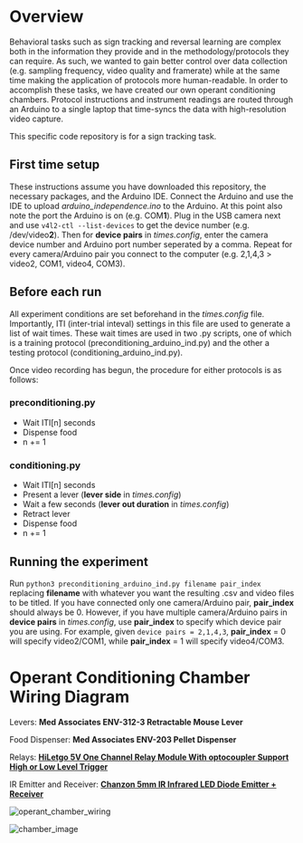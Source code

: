 # Overview
Behavioral tasks such as sign tracking and reversal learning are complex both in the information they provide and in the methodology/protocols they can require. As such, we wanted to gain better control over data collection (e.g. sampling frequency, video quality and framerate) while at the same time making the application of protocols more human-readable. In order to accomplish these tasks, we have created our own operant conditioning chambers. Protocol instructions and instrument readings are routed through an Arduino to a single laptop that time-syncs the data with high-resolution video capture. 

This specific code repository is for a sign tracking task.

## First time setup
These instructions assume you have downloaded this repository, the necessary packages, and the Arduino IDE. 
Connect the Arduino and use the IDE to upload *arduino_independence.ino* to the Arduino. At this point also note the port the Arduino is on (e.g. COM**1**). Plug in the USB camera next and use `v4l2-ctl --list-devices` to get the device number (e.g. /dev/video**2**). Then for **device pairs** in *times.config*, enter the camera device number and Arduino port number seperated by a comma. Repeat for every camera/Arduino pair you connect to the computer (e.g. 2,1,4,3 > video2, COM1, video4, COM3).

## Before each run
All experiment conditions are set beforehand in the *times.config* file. Importantly, ITI (inter-trial inteval) settings in this file are used to generate a list of wait times. These wait times are used in two .py scripts, one of which is a training protocol (preconditioning_arduino_ind.py) and the other a testing protocol (conditioning_arduino_ind.py). 

Once video recording has begun, the procedure for either protocols is as follows:

### preconditioning.py
- Wait ITI[n] seconds
- Dispense food
- n += 1

### conditioning.py
- Wait ITI[n] seconds
- Present a lever (**lever side** in *times.config*)
- Wait a few seconds (**lever out duration** in *times.config*)
- Retract lever
- Dispense food
- n += 1

## Running the experiment
Run `python3 preconditioning_arduino_ind.py filename pair_index` replacing **filename** with whatever you want the resulting .csv and video files to be titled. If you have connected only one camera/Arduino pair, **pair_index** should always be 0. However, if you have multiple camera/Arduino pairs in **device pairs** in *times.config*, use **pair_index** to specify which device pair you are using. For example, given `device pairs = 2,1,4,3`, **pair_index** = 0 will specify video2/COM1, while **pair_index** = 1 will specify video4/COM3.

# Operant Conditioning Chamber Wiring Diagram

Levers: **Med Associates ENV-312-3 Retractable Mouse Lever**

Food Dispenser: **Med Associates ENV-203 Pellet Dispenser**

Relays: **[HiLetgo 5V One Channel Relay Module With optocoupler Support High or Low Level Trigger](https://www.amazon.com/HiLetgo-Channel-optocoupler-Support-Trigger/dp/B00LW15A4W)**

IR Emitter and Receiver: **[Chanzon 5mm IR Infrared LED Diode Emitter + Receiver](https://www.amazon.com/Emitter-Receiver-VS1838B-Infrared-Raspberry/dp/B07TLBJR5J?th=1)**

![operant_chamber_wiring](https://user-images.githubusercontent.com/118491380/227418044-cb065a87-e8b8-4a8a-904e-f67036c5ebf5.png)

![chamber_image](https://user-images.githubusercontent.com/118491380/227365957-fa8b2439-1884-4f26-b954-e5c664bc3012.jpg)
